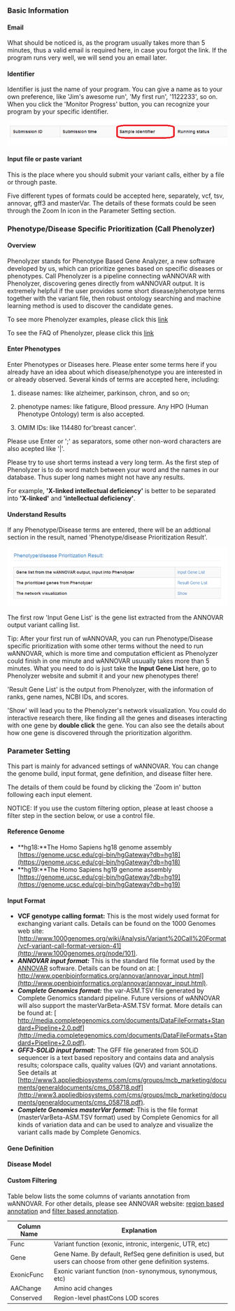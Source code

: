 ### Basic Information

#### Email

What should be noticed is, as the program usually takes more than
5 minutes, thus a valid email is required here, in case you forgot the link. If the program runs very well, we will send you an email later.

#### Identifier

Identifier is just the name of your program. You can give a name as to your own preference, like 'Jim's awesome run', 
'My first run', '1122233', so on. When you click the 'Monitor Progress' button, you can recognize your program by your 
specific identifier.

![](/img/identifier.png)

#### Input file or paste variant

This is the place where you should submit your variant calls, either by a file or through paste.

Five different types of formats could be accepted here, separately, vcf, tsv, annovar, gff3 and masterVar.
The details of these formats could be seen through the Zoom In icon in the Parameter Setting section.

### Phenotype/Disease Specific Prioritization (Call Phenolyzer)

#### Overview

Phenolyzer stands for Phenotype Based Gene Analyzer, a new software developed by us, which can prioritize genes based on specific diseases or phenotypes.
Call Phenolyzer is a pipeline connecting wANNOVAR with Phenolyzer, discovering genes directly from wANNOVAR output.
It is extremely helpful if the user provides some short disease/phenotype terms together with the variant file,
then robust ontology searching and machine learning method is used to discover the candidate genes. 

To see more Phenolyzer examples, please click this [link](http://phenolyzer.usc.edu/example.php)

To see the FAQ of Phenolyzer, please click this [link](http://phenolyzer.usc.edu/FAQ.php)

#### Enter Phenotypes

 Enter Phenotypes or Diseases here. Please enter some terms here if you already have an idea about which disease/phenotype you 
   are interested in or already observed. Several kinds of terms are accepted here, including:

 1) disease names: like alzheimer, parkinson, chron, and so on;

 2) phenotype names: like fatigure, Blood pressure. Any HPO (Human Phenotype Ontology) term is also accepted.

 3) OMIM IDs: like 114480 for'breast cancer'.

   Please use Enter or ';' as separators, some other non-word characters are also acepted like '|'.

Please try to use short terms instead a very long term. As the first step of Phenolyzer is to do word match between your
   word and the names in our database. Thus super long names might not have any results. 

For example, **'X-linked intellectual deficiency'** is better to be separated into 
   **'X-linked'** and **'intellectual deficiency'**.

#### Understand Results

If any Phenotype/Disease terms are entered, there will be an addtional section in the result, named 'Phenotype/disease Prioritization Result'.

![](/img/phenolyzer_result.png)

The first row 'Input Gene List' is the gene list extracted from the ANNOVAR output variant calling list. 

 Tip: After your first run of wANNOVAR, you can run Phenotype/Disease specific prioritization with some other terms without the need to run wANNOVAR, which is 
 more time and computation efficient as Phenolyzer could finish in one minute and wANNOVAR usuually takes more than 5 minutes. What you need to do is just
 take the **Input Gene List** here, go to Phenolyzer website and submit it and your new phenotypes there! </span> 

 'Result Gene List' is the output from Phenolyzer, with the information of ranks, gene names, NCBI IDs, and scores. 

 'Show' will lead you to the Phenolyzer's network visualization. You could do interactive research there, like finding all
 the genes and diseases interacting with one gene by **double click** the gene. You can also see the details about how one gene is discovered
 through the prioritization algorithm.  

### Parameter Setting

  This part is mainly for advanced settings of wANNOVAR. You can change the genome build, input format, gene definition, and disease filter here.

 The details of them could be found by clicking the 'Zoom in' button following each input element.

  NOTICE: If you use the custom filtering option, please at least choose a filter step in
  the section below, or use a control file. </span>

#### Reference Genome

*   **hg18:**The Homo Sapiens hg18 genome assembly [https://genome.ucsc.edu/cgi-bin/hgGateway?db=hg18](https://genome.ucsc.edu/cgi-bin/hgGateway?db=hg18)
*   **hg19:**The Homo Sapiens hg19 genome assembly [https://genome.ucsc.edu/cgi-bin/hgGateway?db=hg19](https://genome.ucsc.edu/cgi-bin/hgGateway?db=hg19)

#### Input Format
*  **VCF genotype calling format:** This is the most widely used format for exchanging variant calls. Details can be found on the 1000 Genomes web site:
[http://www.1000genomes.org/wiki/Analysis/Variant%20Call%20Format/vcf-variant-call-format-version-41](http://www.1000genomes.org/node/101).		
* _**ANNOVAR input format:**_ This is the standard file format used by the [ANNOVAR](http://www.openbioinformatics.org/annovar/) software. Details can be found on at:
[ http://www.openbioinformatics.org/annovar/annovar_input.html](http://www.openbioinformatics.org/annovar/annovar_input.html).
* _**Complete Genomics format:**_ the var-ASM.TSV file generated by Complete Genomics standard pipeline. Future versions of wANNOVAR will also support the masterVarBeta-ASM.TSV format. More details can be found at: [ http://media.completegenomics.com/documents/DataFileFormats+Standard+Pipeline+2.0.pdf](http://media.completegenomics.com/documents/DataFileFormats+Standard+Pipeline+2.0.pdf).
* _**GFF3-SOLiD input format:**_ The GFF file generated from SOLiD sequencer is a text based repository and contains data and analysis results; colorspace calls, quality values (QV) and variant annotations. See details at [http://www3.appliedbiosystems.com/cms/groups/mcb_marketing/documents/generaldocuments/cms_058718.pdf](http://www3.appliedbiosystems.com/cms/groups/mcb_marketing/documents/generaldocuments/cms_058718.pdf).
* _**Complete Genomics masterVar format:**_ This is the file format (masterVarBeta-ASM.TSV format) used by Complete Genomics for all kinds of variation data and can be used to analyze and visualize the variant calls made by Complete Genomics.
#### Gene Definition

#### Disease Model

#### Custom Filtering

Table below lists the some columns of variants annotation from wANNOVAR. For other details, please see ANNOVAR website: 
     	[region based annotation](http://www.openbioinformatics.org/annovar/annovar_region.html) and 
     	[filter based annotation](http://www.openbioinformatics.org/annovar/annovar_filter.html).

| Column Name | Explanation |
| ------------- | ------------------------------------------------ |
| Func | Variant function (exonic, intronic, intergenic, UTR,  etc) |
| Gene | Gene Name. By default, RefSeq gene definition is used, but users can choose from other gene definition systems. |
| ExonicFunc | Exonic variant function (non-synonymous, synonymous, etc) |
| AAChange | Amino acid changes |
| Conserved | Region-level phastCons LOD scores |



